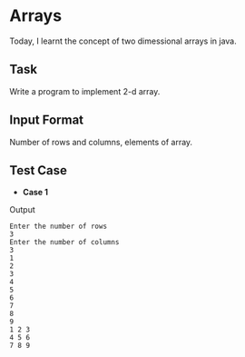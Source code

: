 # Arrays
Today, I learnt the concept of two dimessional arrays in java.

## Task
Write a program to implement 2-d array.

## Input Format
Number of rows and columns, elements of array.

## Test Case
* **Case 1**

Output
```
Enter the number of rows 
3
Enter the number of columns
3
1
2
3
4
5
6
7
8
9
1 2 3 
4 5 6 
7 8 9 
```
